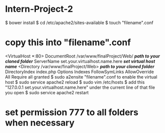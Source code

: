 # Intern-Project-2
$ bower install
$ cd /etc/apache2/sites-available
$ touch "filename".conf
# copy this into "filename".conf
<VirtualHost *:80>
	DocumentRoot  /var/www/finalProject/Web/    ***path to your cloned folder***
	ServerName set.your.virtualhost.name.here   ***set virtual host name***
	<Directory /var/www/finalProject/Web>       ***path to your cloned folder***
		DirectoryIndex index.php
		Options Indexes FollowSymLinks
		AllowOverride All
		Require all granted
	</Directory>
</VirtualHost>
$ sudo a2ensite "filename".conf to enable the virtual host
$ sudo service apache2 reload 
$ sudo vim /etc/hosts
$ add this "127.0.0.1 set.your.virtualhost.name.here" under the current line of that file you open
$ sudo service apache2 restart
# set permission 777 to all folders when necessary


